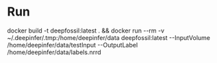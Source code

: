 # Run

docker build -t deepfossil:latest . && docker run --rm -v ~/.deepinfer/.tmp:/home/deepinfer/data deepfossil:latest --InputVolume /home/deepinfer/data/testInput --OutputLabel /home/deepinfer/data/labels.nrrd
